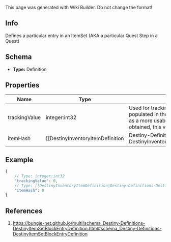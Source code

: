 <span class="wiki-builder">This page was generated with Wiki Builder. Do not change the format!</span>

## Info
Defines a particular entry in an ItemSet (AKA a particular Quest Step in a Quest)

## Schema
* **Type:** Definition

## Properties
Name | Type | Description
---- | ---- | -----------
trackingValue | integer:int32 | Used for tracking which step a user reached.  These values will be populated in the user'sinternal state, which we expose externally as a more usable DestinyQuestStatus object.If this item has been obtained, this value will be set in trackingUnlockValueHash.
itemHash | [[DestinyInventoryItemDefinition|Destiny-Definitions-DestinyInventoryItemDefinition]]:ManifestDefinition:integer:uint32 | This is the hash identifier for a DestinyInventoryItemDefinition representing this quest step.

## Example
```javascript
{
    // Type: integer:int32
    "trackingValue": 0,
    // Type: [[DestinyInventoryItemDefinition|Destiny-Definitions-DestinyInventoryItemDefinition]]:ManifestDefinition:integer:uint32
    "itemHash": 0
}

```

## References
1. https://bungie-net.github.io/multi/schema_Destiny-Definitions-DestinyItemSetBlockEntryDefinition.html#schema_Destiny-Definitions-DestinyItemSetBlockEntryDefinition
